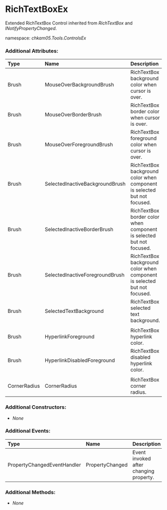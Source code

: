 # RichTextBoxEx
Extended RichTextBox Control inherited from _RichTextBox_ and _INotifyPropertyChanged_.

namespace: _chkam05.Tools.ControlsEx_

### Additional Attributes:

| Type         | Name                            | Description |
|:-------------|:--------------------------------|:------------|
| Brush        | MouseOverBackgroundBrush        | RichTextBox background color when cursor is over. |
| Brush        | MouseOverBorderBrush            | RichTextBox border color when cursor is over. |
| Brush        | MouseOverForegroundBrush        | RichTextBox foreground color when cursor is over. |
| Brush        | SelectedInactiveBackgroundBrush | RichTextBox background color when component is selected but not focused. |
| Brush        | SelectedInactiveBorderBrush     | RichTextBox border color when component is selected but not focused. |
| Brush        | SelectedInactiveForegroundBrush | RichTextBox background color when component is selected but not focused. |
| Brush        | SelectedTextBackground          | RichTextBox selected text background. |
| | | |
| Brush        | HyperlinkForeground             | RichTextBox hyperlink color. |
| Brush        | HyperlinkDisabledForeground     | RichTextBox disabled hyperlink color. |
| | | |
| CornerRadius | CornerRadius                    | RichTextBox corner radius. |

### Additional Constructors:

- _None_

### Additional Events:

| Type                        | Name             | Description |
|:----------------------------|:-----------------|:------------|
| PropertyChangedEventHandler | PropertyChanged  | Event invoked after changing property. |

### Additional Methods:

- _None_
